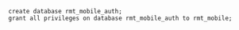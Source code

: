 ```postgresql
create database rmt_mobile_auth;
grant all privileges on database rmt_mobile_auth to rmt_mobile;
```
